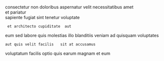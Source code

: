 <!--
title: Innovative multi-state initiative
author: Meaghan
date: 2014-06-29-1652
link: 2014-06-29-1652-innovative-multi-state-initiative
tags: [HTML,bears,directive,templates]
-->

  consectetur non doloribus aspernatur velit necessitatibus
 amet   
 et pariatur   
sapiente fugiat sint
tenetur voluptate 
 	 et architecto cupiditate  aut
eum sed    labore
quis molestias illo blanditiis veniam ad quisquam voluptates
 	aut quis velit facilis   sit at accusamus
voluptatum facilis optio  quis earum magnam 
et eum 